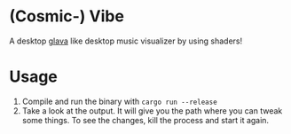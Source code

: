 # (Cosmic-) Vibe

A desktop [glava] like desktop music visualizer by using shaders!

# Usage

1. Compile and run the binary with `cargo run --release`
2. Take a look at the output. It will give you the path where you can tweak some things. To see the changes, kill the process and start it again.

[glava]: https://github.com/jarcode-foss/glava
